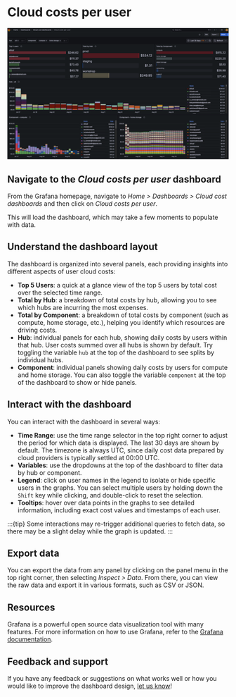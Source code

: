 # Cloud costs per user

![Grafana dashboard with multiple panels showing stacked bar charts of user cloud costs over time.](https://raw.githubusercontent.com/2i2c-org/jupyterhub-cost-monitoring/refs/heads/main/images/dashboard.png)

## Navigate to the *Cloud costs per user* dashboard

From the Grafana homepage, navigate to *Home > Dashboards > Cloud cost dashboards* and then click on *Cloud costs per user*.

This will load the dashboard, which may take a few moments to populate with data.

## Understand the dashboard layout

The dashboard is organized into several panels, each providing insights into different aspects of user cloud costs:

- **Top 5 Users**: a quick at a glance view of the top 5 users by total cost over the selected time range.
- **Total by Hub**: a breakdown of total costs by hub, allowing you to see which hubs are incurring the most expenses.
- **Total by Component**: a breakdown of total costs by component (such as compute, home storage, etc.), helping you identify which resources are driving costs.
- **Hub**: individual panels for each hub, showing daily costs by users within that hub. User costs summed over all hubs is shown by default. Try toggling the variable `hub` at the top of the dashboard to see splits by individual hubs.
- **Component**: individual panels showing daily costs by users for compute and home storage. You can also toggle the variable `component` at the top of the dashboard to show or hide panels.

## Interact with the dashboard

You can interact with the dashboard in several ways:

- **Time Range**: use the time range selector in the top right corner to adjust the period for which data is displayed. The last 30 days are shown by default. The timezone is always UTC, since daily cost data prepared by cloud providers is typically settled at 00:00 UTC.
- **Variables**: use the dropdowns at the top of the dashboard to filter data by hub or component.
- **Legend**: click on user names in the legend to isolate or hide specific users in the graphs. You can select multiple users by holding down the `Shift` key while clicking, and double-click to reset the selection.
- **Tooltips**: hover over data points in the graphs to see detailed information, including exact cost values and timestamps of each user.

:::{tip}
Some interactions may re-trigger additional queries to fetch data, so there may be a slight delay while the graph is updated.
:::

## Export data

You can export the data from any panel by clicking on the panel menu in the top right corner, then selecting *Inspect > Data*. From there, you can view the raw data and export it in various formats, such as CSV or JSON.

## Resources

Grafana is a powerful open source data visualization tool with many features. For more information on how to use Grafana, refer to the [Grafana documentation](https://grafana.com/docs/grafana/latest/).

## Feedback and support

If you have any feedback or suggestions on what works well or how you would like to improve the dashboard design, [let us know](https://github.com/2i2c-org/jupyterhub-cost-monitoring/issues/new)!
